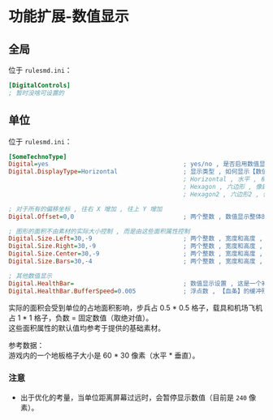 # 功能扩展-数值显示

## 全局

位于 `rulesmd.ini`：

```ini
[DigitalControls]
; 暂时没啥可设置的
```



## 单位

位于 `rulesmd.ini`：

```ini
[SomeTechnoType]
Digital=yes                                     ; yes/no , 是否启用数值显示 , 默认值是 yes
Digital.DisplayType=Horizontal                  ; 显示类型 , 如何显示【数值】 , 默认值是 Horizontal (不区分大小写)
                                                ; Horizontal , 水平 , 横着显示【字符】
                                                ; Hexagon , 六边形 , 像建筑血条那样的倾斜
                                                ; Hexagon2 , 六边形2 , 像建筑血条那样的倾斜 , 只不过是在右侧的

; 对于所有的偏移坐标 , 往右 X 增加 , 往上 Y 增加
Digital.Offset=0,0                              ; 两个整数 , 数值显示整体的偏移坐标 , 默认值是 0,0 , 单位 : 像素

; 图形的面积不由素材的实际大小控制 , 而是由这些面积属性控制
Digital.Size.Left=30,-9                         ; 两个整数 , 宽度和高度 , 左侧列的面积 , 默认值是 30,-9 (参考于提供的基础素材) , 单位 : 像素/格子
Digital.Size.Right=30,-9                        ; 两个整数 , 宽度和高度 , 右侧列的面积 , 默认值是 30,-9 (参考于提供的基础素材) , 单位 : 像素/格子
Digital.Size.Center=30,-9                       ; 两个整数 , 宽度和高度 , 中间列的面积 , 默认值是 30,-9 (参考于提供的基础素材) , 单位 : 像素/格子
Digital.Size.Bars=30,-4                         ; 两个整数 , 宽度和高度 , 【血条】的面积 , 默认值是 30,-4 (参考于提供的基础素材) , 单位 : 像素/格子

; 其他数值显示
Digital.HealthBar=                              ; 数值显示设置 , 这是一个补充项 , 想隐藏原来的血条需要搭配 Misc.HideHealthBar=yes 使用 , 不设置不显示 , 默认值是 空
Digital.HealthBar.BufferSpeed=0.005             ; 浮点数 , 【血条】的缓冲残影的消失速度 , 速度是每帧减少的百分比 , 0.005 意味着每帧减少 0.5% , 200 帧会掉空 , 默认值是 0.005 , 单位 : 比例/帧
```

实际的面积会受到单位的占地面积影响，步兵占 0.5 * 0.5 格子，载具和机场飞机占 1 * 1 格子，负数 = 固定数值（取绝对值）。  
这些面积属性的默认值均参考于提供的基础素材。

参考数据：  
游戏内的一个地板格子大小是 60 * 30 像素（水平 * 垂直）。

### 注意

* 出于优化的考量，当单位距离屏幕过远时，会暂停显示数值（目前是 `240` 像素）。